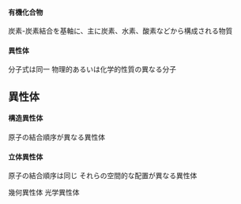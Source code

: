 #### 有機化合物
炭素-炭素結合を基軸に、主に炭素、水素、酸素などから構成される物質

#### 異性体
分子式は同一
物理的あるいは化学的性質の異なる分子

## 異性体
#### 構造異性体
原子の結合順序が異なる異性体
#### 立体異性体
原子の結合順序は同じ
それらの空間的な配置が異なる異性体

幾何異性体
光学異性体


